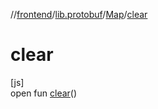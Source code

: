 //[frontend](../../../index.md)/[lib.protobuf](../index.md)/[Map](index.md)/[clear](clear.md)

# clear

[js]\
open fun [clear](clear.md)()
